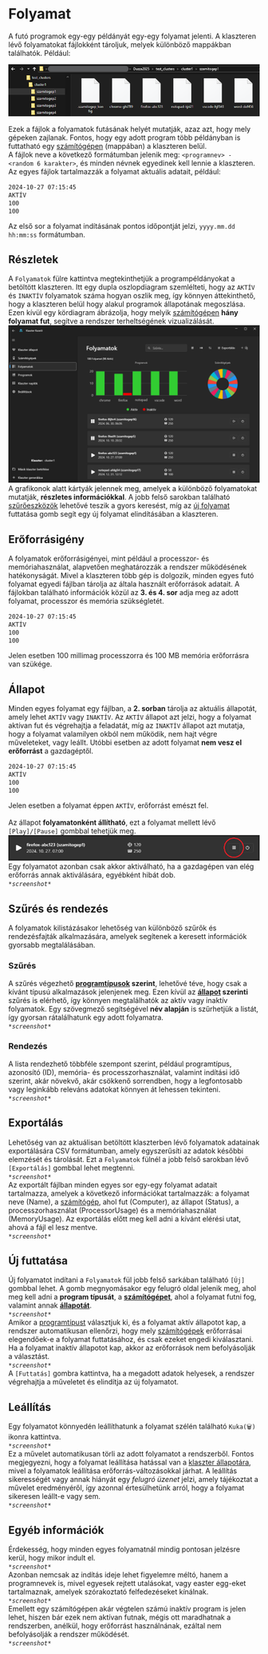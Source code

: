# Folyamat

A futó programok egy-egy példányát egy-egy folyamat jelenti. A klaszteren lévő folyamatokat fájlokként tároljuk, melyek különböző mappákban találhatók. Például:

![Folyamatfájlok](../img/felhasznaloi/folyamat/processfiles.png)<br>

Ezek a fájlok a folyamatok futásának helyét mutatják, azaz azt, hogy mely gépeken zajlanak. Fontos, hogy egy adott program több példányban is futtatható egy [számítógépen](szamitogep.md) (mappában) a klaszteren belül.<br>
A fájlok neve a következő formátumban jelenik meg: `<programnev> - <random 6 karakter>`, és minden névnek egyedinek kell lennie a klaszteren. Az egyes fájlok tartalmazzák a folyamat aktuális adatait, például:

```
2024-10-27 07:15:45
AKTÍV
100
100
```

Az első sor a folyamat indításának pontos időpontját jelzi, `yyyy.mm.dd hh:mm:ss` formátumban.

## Részletek
A `Folyamatok` fülre kattintva megtekinthetjük a programpéldányokat a betöltött klaszteren. Itt egy dupla oszlopdiagram szemlélteti, hogy az `AKTÍV` és `INAKTÍV` folyamatok száma hogyan oszlik meg, így könnyen áttekinthető, hogy a klaszteren belül hogy alakul programok állapotának megoszlása. Ezen kívül egy kördiagram ábrázolja, hogy melyik [számítógépen](szamitogep.md) <b>hány folyamat fut</b>, segítve a rendszer terheltségének vizualizálását. <br>
![Folyamatok oldal](../img/felhasznaloi/folyamat/frontpage.png)<br>
A grafikonok alatt kártyák jelennek meg, amelyek a különböző folyamatokat mutatják, <b>részletes információkkal</b>. A jobb felső sarokban található [szűrőeszközök](#szures-es-rendezes) lehetővé teszik a gyors keresést, míg az [új folyamat](#uj-futtatasa) futtatása gomb segít egy új folyamat elindításában a klaszteren.

## Erőforrásigény

A folyamatok erőforrásigényei, mint például a processzor- és memóriahasználat, alapvetően meghatározzák a rendszer működésének hatékonyságát. Mivel a klaszteren több gép is dolgozik, minden egyes futó folyamat egyedi fájlban tárolja az általa használt erőforrások adatait. A fájlokban található információk közül az <b>3. és 4. sor</b> adja meg az adott folyamat, processzor és memória szükségletét.

```
2024-10-27 07:15:45
AKTÍV
100
100
```

Jelen esetben 100 millimag processzorra és 100 MB memória erőforrásra van szükége.

## Állapot

Minden egyes folyamat egy fájlban, a <b>2. sorban</b> tárolja az aktuális állapotát, amely lehet `AKTÍV` vagy `INAKTÍV`. Az `AKTÍV` állapot azt jelzi, hogy a folyamat aktívan fut és végrehajtja a feladatát, míg az `INAKTÍV` állapot azt mutatja, hogy a folyamat valamilyen okból nem működik, nem hajt végre műveleteket, vagy leállt. Utóbbi esetben az adott folyamat <b>nem vesz el erőforrást</b> a gazdagéptől.

```
2024-10-27 07:15:45
AKTÍV
100
100
```

Jelen esetben a folyamat éppen `AKTÍV`, erőforrást emészt fel.<br><br>
Az állapot <b>folyamatonként állítható</b>, ezt a folyamat mellett lévő `[Play]/[Pause]` gombbal tehetjük meg.<br>
![Folyamat aktiválása/deaktiválása](../img/felhasznaloi/folyamat/process-playpause.png)<br>
Egy folyamatot azonban csak akkor aktiválható, ha a gazdagépen van elég erőforrás annak aktiválására, egyébként hibát dob.<br>
*`*screenshot*`*<br>

## Szűrés és rendezés

A folyamatok kilistázásakor lehetőség van különböző szűrők és rendezésfajták alkalmazására, amelyek segítenek a keresett információk gyorsabb megtalálásában.
### Szűrés
A szűrés végezhető <b>[programtípusok](program.md) szerint</b>, lehetővé téve, hogy csak a kívánt típusú alkalmazások jelenjenek meg. Ezen kívül az <b>[állapot](#allapot) szerinti</b> szűrés is elérhető, így könnyen megtalálhatók az aktív vagy inaktív folyamatok. Egy szövegmező segítségével <b>név alapján</b> is szűrhetjük a listát, így gyorsan rátalálhatunk egy adott folyamatra.<br>
*`*screenshot*`*

### Rendezés
A lista rendezhető többféle szempont szerint, például programtípus, azonosító (ID), memória- és processzorhasználat, valamint indítási idő szerint, akár növekvő, akár csökkenő sorrendben, hogy a legfontosabb vagy leginkább releváns adatokat könnyen át lehessen tekinteni.<br>
*`*screenshot*`*

## Exportálás

Lehetőség van az aktuálisan betöltött klaszterben lévő folyamatok adatainak exportálására CSV formátumban, amely egyszerűsíti az adatok későbbi elemzését és tárolását. Ezt a `Folyamatok` fülnél a jobb felső sarokban lévő `[Exportálás]` gombbal lehet megtenni.<br>
*`*screenshot*`* <br>
Az exportált fájlban minden egyes sor egy-egy folyamat adatait tartalmazza, amelyek a következő információkat tartalmazzák: a folyamat neve (Name), a [számítógép](szamitogep.md), ahol fut (Computer), az állapot (Status), a processzorhasználat (ProcessorUsage) és a memóriahasználat (MemoryUsage). Az exportálás előtt meg kell adni a kívánt elérési utat, ahová a fájl el lesz mentve. <br>
*`*screenshot*`*

## Új futtatása

Új folyamatot indítani a `Folyamatok` fül jobb felső sarkában található `[Új]` gombbal lehet. A gomb megnyomásakor egy felugró oldal jelenik meg, ahol meg kell adni a <b>program típusát</b>, a <b>[számítógépet](szamitogep.md)</b>, ahol a folyamat futni fog, valamint annak <b>[állapotát](#allapot)</b>. <br>
*`*screenshot*`* <br>
Amikor a [programtípust](program.md) választjuk ki, és a folyamat aktív állapotot kap, a rendszer automatikusan ellenőrzi, hogy mely [számítógépek](szamitogep.md) erőforrásai elegendőek-e a folyamat futtatásához, és csak ezeket engedi kiválasztani. Ha a folyamat inaktív állapotot kap, akkor az erőforrások nem befolyásolják a választást. <br>
*`*screenshot*`* <br>
A `[Futtatás]` gombra kattintva, ha a megadott adatok helyesek, a rendszer végrehajtja a műveletet és elindítja az új folyamatot.

## Leállítás

Egy folyamatot könnyedén leállíthatunk a folyamat szélén található `Kuka(🗑️)` ikonra kattintva. <br>
*`*screenshot*`* <br>
Ez a művelet automatikusan törli az adott folyamatot a rendszerből. Fontos megjegyezni, hogy a folyamat leállítása hatással van a [klaszter állapotára](klaszter.md#allapot), mivel a folyamatok leállítása erőforrás-változásokkal járhat. A leállítás sikerességét vagy annak hiányát egy *felugró üzenet* jelzi, amely tájékoztat a művelet eredményéről, így azonnal értesülhetünk arról, hogy a folyamat sikeresen leállt-e vagy sem.<br>
*`*screenshot*`*

## Egyéb információk

Érdekesség, hogy minden egyes folyamatnál mindig pontosan jelzésre kerül, hogy mikor indult el. <br>
*`*screenshot*`* <br>
Azonban nemcsak az indítás ideje lehet figyelemre méltó, hanem a programnevek is, mivel egyesek rejtett utalásokat, vagy easter egg-eket tartalmaznak, amelyek szórakoztató felfedezéseket kínálnak. <br>
*`*screenshot*`* <br>
Emellett egy számítógépen akár végtelen számú inaktív program is jelen lehet, hiszen bár ezek nem aktívan futnak, mégis ott maradhatnak a rendszerben, anélkül, hogy erőforrást használnának, ezáltal nem befolyásolják a rendszer működését.<br>
*`*screenshot*`*